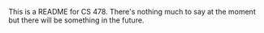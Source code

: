 This is a README for CS 478.
There's nothing much to say at the moment
but there will be something in the future.
